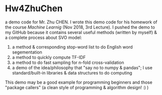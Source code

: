 # Hw4ZhuChen

a demo code for Mr. Zhu CHEN.
I wrote this demo code for his homework of the course *Machine Learnig* (Nov 2018, 3rd Lecture).
I pushed the demo to my GitHub because it contains several useful methods (written by myself) & a complete process about SVO model:
1. a method & corresponding stop-word list to do English word segementation
2. a method to quickly compute TF-IDF
3. a method to do fast sampling for n-fold cross-validation
4. a demo of the idea/philosophy that "say no to numpy & pandas"; I use standard/built-in libraries & data structures to do computing

This demo may be a good example for programming beginners and those "package callers" (a clean style of programming & algorithm design! :) )

